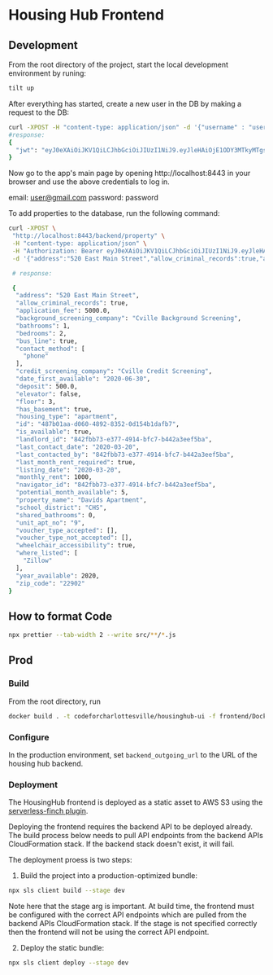 # Housing Hub Frontend 

## Development

From the root directory of the project, start the local development environment by runing:

```bash
tilt up
```

After everything has started, create a new user in the DB by making a request to the DB:

```bash
curl -XPOST -H "content-type: application/json" -d '{"username" : "user@gmail.com", "password" : "password", "role" : "navigator", "is_admin": true}' http://localhost:8443/backend/auth/register
#response:
{
  "jwt": "eyJ0eXAiOiJKV1QiLCJhbGciOiJIUzI1NiJ9.eyJleHAiOjE1ODY3MTkyMTgsInVpZCI6IjUxYjBiNjU0LWI0OTItNDgxOC1iYmI3LTVhNzFmY2FiYmE3MCIsInJvbGUiOiJuYXZpZ2F0b3IifQ.Zn0LsAPNkXXkV2x5wgaZuHrMEnWXMqFNSGdoWdkFiDk"
}

```

Now go to the app's main page by opening http://localhost:8443 in your browser and use the above credentials to log in.

email: user@gmail.com
password: password

To add properties to the database, run the following command:

```bash
curl -XPOST \
 "http://localhost:8443/backend/property" \
 -H "content-type: application/json" \
 -H "Authorization: Bearer eyJ0eXAiOiJKV1QiLCJhbGciOiJIUzI1NiJ9.eyJleHAiOjE1OTU5NjQzNDMsInVpZCI6Ijg0MmZiYjczLWUzNzctNDkxNC1iZmM3LWI0NDJhM2VlZjViYSIsInJvbGUiOiJuYXZpZ2F0b3IifQ.TCtKenywqBx6E9CbjzJ6Ot69k30Niy431NLRyHDNxik" \
 -d '{"address":"520 East Main Street","allow_criminal_records":true,"application_fee":5000,"background_screening_company":"Cville Background Screening","bathrooms":1,"bedrooms":2,"bus_line":true,"contact_method":["phone"],"credit_screening_company":"Cville Credit Screening","date_first_available":"2020-06-30","deposit":500,"elevator":false,"floor":3,"has_basement":true,"housing_type":"apartment","is_available":true,"landlord_id":"842fbb73-e377-4914-bfc7-b442a3eef5ba","last_contact_date":"2020-03-20","last_contacted_by":"842fbb73-e377-4914-bfc7-b442a3eef5ba","last_month_rent_required":true,"listing_date":"2020-03-20","monthly_rent":1000,"navigator_id":"842fbb73-e377-4914-bfc7-b442a3eef5ba","potential_month_available":5,"property_name":"Davids Apartment","school_district":"CHS","shared_bathrooms":0,"unit_apt_no":"9","voucher_type_accepted":[],"voucher_type_not_accepted":[],"wheelchair_accessibility":true,"where_listed":["Zillow"],"year_available":2020,"zip_code":"22902"}'

 # response:

 {
  "address": "520 East Main Street",
  "allow_criminal_records": true,
  "application_fee": 5000.0,
  "background_screening_company": "Cville Background Screening",
  "bathrooms": 1,
  "bedrooms": 2,
  "bus_line": true,
  "contact_method": [
    "phone"
  ],
  "credit_screening_company": "Cville Credit Screening",
  "date_first_available": "2020-06-30",
  "deposit": 500.0,
  "elevator": false,
  "floor": 3,
  "has_basement": true,
  "housing_type": "apartment",
  "id": "487b01aa-d060-4892-8352-0d154b1dafb7",
  "is_available": true,
  "landlord_id": "842fbb73-e377-4914-bfc7-b442a3eef5ba",
  "last_contact_date": "2020-03-20",
  "last_contacted_by": "842fbb73-e377-4914-bfc7-b442a3eef5ba",
  "last_month_rent_required": true,
  "listing_date": "2020-03-20",
  "monthly_rent": 1000,
  "navigator_id": "842fbb73-e377-4914-bfc7-b442a3eef5ba",
  "potential_month_available": 5,
  "property_name": "Davids Apartment",
  "school_district": "CHS",
  "shared_bathrooms": 0,
  "unit_apt_no": "9",
  "voucher_type_accepted": [],
  "voucher_type_not_accepted": [],
  "wheelchair_accessibility": true,
  "where_listed": [
    "Zillow"
  ],
  "year_available": 2020,
  "zip_code": "22902"
}
```

## How to format Code

```bash
npx prettier --tab-width 2 --write src/**/*.js
```
## Prod

### Build

From the root directory, run 

```bash
docker build . -t codeforcharlottesville/housinghub-ui -f frontend/Dockerfile-prod
```

### Configure

In the production environment, set `backend_outgoing_url` to the URL of the housing hub backend.

### Deployment

The HousingHub frontend is deployed as a static asset to AWS S3 using the [serverless-finch plugin](https://github.com/fernando-mc/serverless-finch).

Deploying the frontend requires the backend API to be deployed already. The build process below needs to pull API endpoints from the backend APIs CloudFormation stack. If the backend stack doesn't exist, it will fail.

The deployment proess is two steps:


1. Build the project into a production-optimized bundle:

```sh
npx sls client build --stage dev
```

Note here that the stage arg is important. At build time, the frontend must be configured with the correct API endpoints which are pulled from the backend APIs CloudFormation stack. If the stage is not specified correctly then the frontend will not be using the correct API endpoint.

2. Deploy the static bundle:

```sh
npx sls client deploy --stage dev
```

